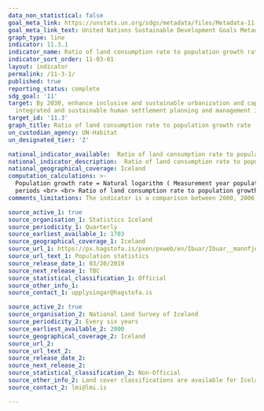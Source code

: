 ```yaml
---
data_non_statistical: false
goal_meta_link: https://unstats.un.org/sdgs/metadata/files/Metadata-11-03-01.pdf
goal_meta_link_text: United Nations Sustainable Development Goals Metadata (pdf 2066kB)
graph_type: line
indicator: 11.3.1
indicator_name: Ratio of land consumption rate to population growth rate
indicator_sort_order: 11-03-01
layout: indicator
permalink: /11-3-1/
published: true
reporting_status: complete
sdg_goal: '11'
target: By 2030, enhance inclusive and sustainable urbanization and capacity for participatory,
  integrated and sustainable human settlement planning and management in all countries
target_id: '11.3'
graph_title: Ratio of land consumption rate to population growth rate
un_custodian_agency: UN-Habitat
un_designated_tier: '2'

national_indicator_available:  Ratio of land consumption rate to population growth rate
national_indicator_description:  Ratio of land consumption rate to population growth rate
national_geographical_coverage: Iceland
computation_calculations: >-
  Population growth rate = Natural logarithm ( Measurement year population / Previous population ) / Time between the measurement periods <br> <br> Land consumption rate = Natural logarithm ( Measurement year manmade land area / Previous manmade land area ) / Time between the measurement
  periods <br> <br> Ratio of land consumption rate to population growth rate = Land consumption rate / Population growth rate
comments_limitations: The indicator is a comparison between 2000, 2006, 2012 and 2018 data on land consumption. Data follows the UN specification for this indicator. This indicator has been identified in collaboration with topic experts.

source_active_1: true
source_organisation_1: Statistics Iceland
source_periodicity_1: Quarterly
source_earliest_available_1: 1703
source_geographical_coverage_1: Iceland
source_url_1: https://px.hagstofa.is/pxen/pxweb/en/Ibuar/Ibuar__mannfjoldi__1_yfirlit__yfirlit_mannfjolda/MAN00000.px
source_url_text_1: Population statistics
source_release_date_1: 03/20/2019
source_next_release_1: TBC
source_statistical_classification_1: Official 
source_other_info_1: 
source_contact_1: upplysingar@hagstofa.is

source_active_2: true
source_organisation_2: National Land Survey of Iceland
source_periodicity_2: Every six years
source_earliest_available_2: 2000
source_geographical_coverage_2: Iceland
source_url_2: 
source_url_text_2: 
source_release_date_2: 
source_next_release_2: 
source_statistical_classification_2: Non-Official 
source_other_info_2: Land cover classifications are available for Iceland from the CORINE (Coordination of Information on the Environment) inventory produced by the Copernicus programme. The classifications are updated every 6 years and contain information on a wide variety of land cover classes, including built areas and areas under construction.
source_contact_2: lmi@lmi.is

---
```

